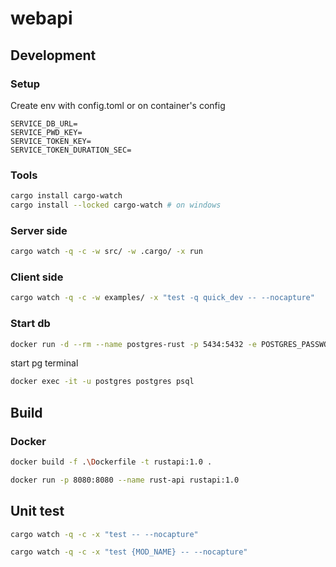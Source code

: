 # webapi

## Development

### Setup

Create env with config.toml or on container's config

````dotenv
SERVICE_DB_URL=
SERVICE_PWD_KEY=
SERVICE_TOKEN_KEY=
SERVICE_TOKEN_DURATION_SEC=
````

### Tools

```bash
cargo install cargo-watch
cargo install --locked cargo-watch # on windows
```

### Server side

```bash
cargo watch -q -c -w src/ -w .cargo/ -x run
```

### Client side

```bash
cargo watch -q -c -w examples/ -x "test -q quick_dev -- --nocapture"
```

### Start db

```bash
docker run -d --rm --name postgres-rust -p 5434:5432 -e POSTGRES_PASSWORD=welcome postgres:16
```

start pg terminal

```bash
docker exec -it -u postgres postgres psql
```

## Build

### Docker

```bash
docker build -f .\Dockerfile -t rustapi:1.0 . 
```

```bash
docker run -p 8080:8080 --name rust-api rustapi:1.0
```

## Unit test

```bash
cargo watch -q -c -x "test -- --nocapture"

cargo watch -q -c -x "test {MOD_NAME} -- --nocapture"
```
